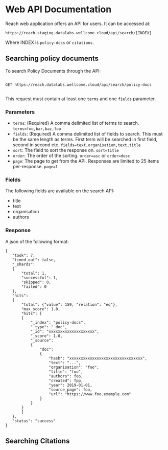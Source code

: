 # Web API Documentation

Reach web application offers an API for users. It can be accessed at:

`https://reach-staging.datalabs.wellcome.cloud/api/search/[INDEX]`

Where INDEX is `policy-docs` or `citations`.

## Searching policy documents

To search Policy Documents through the API:

```

GET https://reach.datalabs.wellcome.cloud/api/search/policy-docs


```

This request must contain at least one `terms` and one `fields` parameter.

### Parameters


 * `terms`:  (Required) A comma delimited list of terms to search. `terms=foo,bar,baz,foo`
 * `fields`: (Required) A comma delimited list of fields to search. This must be the same length as terms. First term will be searched in first field, second in second etc. `fields=text,organisation,text,title`
 * `sort`:   The field to sort the response on. `sort=title`
 * `order`:  The order of the sorting. `order=asc` or `order=desc`
 * `page`:   The page to get from the API. Responses are limited to 25 items per-response. `page=1`


### Fields

The following fields are available on the search API:
 - title
 - text
 - organisation
 - authors

### Response

A json of the following format:

 ```
{
	"took": 7,
	"timed_out": false,
	"_shards":
	{
		"total": 1,
		"successful": 1,
		"skipped": 0,
		"failed": 0
	},
	"hits":
	{
		"total": {"value": 159, "relation": "eq"},
		"max_score": 1.0,
		"hits": [
		{
			"_index": "policy-docs",
			"_type": "_doc",
			"_id": "xxxxxxxxxxxxxxxxxxxx",
			"_score": 1.0,
			"_source":
			{
				"doc":
				{
					"hash": "xxxxxxxxxxxxxxxxxxxxxxxxxxxxxxxx",
					"text": "...",
					"organisation": "foo",
					"title": "foo",
					"authors": foo,
					"created": fpp,
					"year": 2019-01-01,
					"source_page": foo,
					"url": "https://www.foo.example.com"
				}
			}
		}
		]
	},
	"status": "success"
}
```


## Searching Citations
